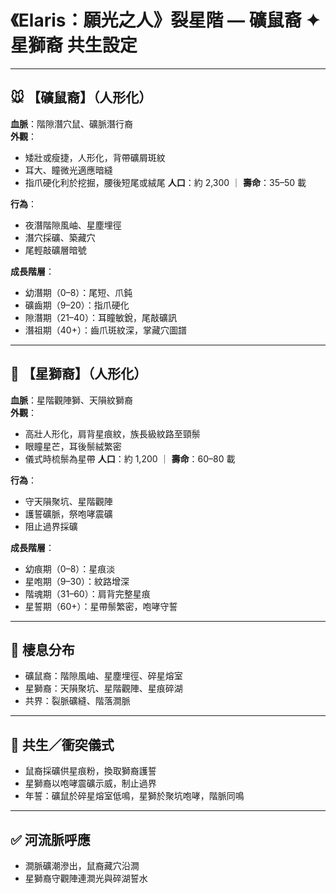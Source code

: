 
# 《Elaris：願光之人》裂星階 — 礦鼠裔 ✦ 星獅裔 共生設定

---

## 🐭 【礦鼠裔】（人形化）
**血脈**：階隙潛穴鼠、礦脈潛行裔  
**外觀**：
- 矮壯或瘦捷，人形化，背帶礦屑斑紋
- 耳大、瞳微光適應暗縫
- 指爪硬化利於挖掘，腰後短尾或絨尾
**人口**：約 2,300 ｜ **壽命**：35–50 載

**行為**：
- 夜潛階隙風岫、星塵埋徑
- 潛穴採礦、築藏穴
- 尾輕敲礦層暗號

**成長階層**：
- 幼潛期（0–8）：尾短、爪鈍
- 礦齒期（9–20）：指爪硬化
- 隙潛期（21–40）：耳瞳敏銳，尾敲礦訊
- 潛祖期（40+）：齒爪斑紋深，掌藏穴圖譜

---

## 🦁 【星獅裔】（人形化）
**血脈**：星階觀陣獅、天隕紋獅裔  
**外觀**：
- 高壯人形化，肩背星痕紋，族長級紋路至頸鬃
- 眼瞳星芒，耳後鬃絨繁密
- 儀式時梳鬃為星帶
**人口**：約 1,200 ｜ **壽命**：60–80 載

**行為**：
- 守天隕聚坑、星階觀陣
- 護誓礦脈，祭咆哮震礦
- 阻止過界採礦

**成長階層**：
- 幼痕期（0–8）：星痕淡
- 星咆期（9–30）：紋路增深
- 階魂期（31–60）：肩背完整星痕
- 星誓期（60+）：星帶鬃繁密，咆哮守誓

---

## 📏 棲息分布
- 礦鼠裔：階隙風岫、星塵埋徑、碎星熔室
- 星獅裔：天隕聚坑、星階觀陣、星痕碎湖
- 共界：裂脈礦縫、階落澗脈

---

## 🔗 共生／衝突儀式
- 鼠裔採礦供星痕粉，換取獅裔護誓
- 星獅裔以咆哮震礦示威，制止過界
- 年誓：礦鼠於碎星熔室低鳴，星獅於聚坑咆哮，階脈同鳴

---

## ✅ 河流脈呼應
- 澗脈礦潮滲出，鼠裔藏穴沿澗
- 星獅裔守觀陣連澗光與碎湖誓水
